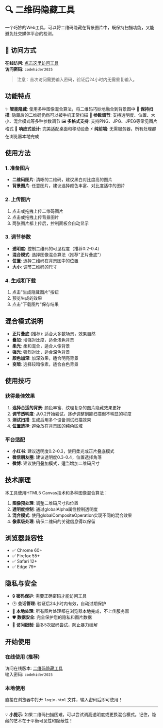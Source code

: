 # 🔍 二维码隐藏工具

一个巧妙的Web工具，可以将二维码隐藏在背景图片中，既保持扫描功能，又能避免社交媒体平台的检测。

## 🔐 访问方式

**在线访问**: [点击这里访问工具](https://mizukisheena.github.io/qr-code-hider/login.html)  
**访问密码**: `codehider2025`

> 注意：首次访问需要输入密码，验证后24小时内无需重复输入。

## 功能特点

✨ **智能隐藏**: 使用多种图像混合算法，将二维码巧妙地融合到背景图中
📱 **保持扫描**: 隐藏后的二维码仍然可以被手机正常扫描
🎨 **参数调节**: 支持透明度、位置、大小、混合模式等多种参数调节
🖼️ **多格式支持**: 支持PNG、JPG、JPEG等常见图片格式
📱 **响应式设计**: 完美适配桌面和移动设备
⚡ **纯前端**: 无需服务器，所有处理都在浏览器本地完成

## 使用方法

### 1. 准备图片
- **二维码图片**: 清晰的二维码，建议黑白对比度高的图片
- **背景图片**: 任意图片，建议选择颜色丰富、对比度适中的图片

### 2. 上传图片
1. 点击或拖拽上传二维码图片
2. 点击或拖拽上传背景图片
3. 两张图片都上传后，控制面板会自动显示

### 3. 调节参数
- **透明度**: 控制二维码的可见程度（推荐0.2-0.4）
- **混合模式**: 选择图像混合算法（推荐"正片叠底"）
- **位置**: 选择二维码在背景图中的位置
- **大小**: 调节二维码的尺寸

### 4. 生成和下载
1. 点击"生成隐藏图片"按钮
2. 预览生成的效果
3. 点击"下载图片"保存结果

## 混合模式说明

- **正片叠底** (推荐): 适合大多数场景，效果自然
- **叠加**: 增强对比度，适合浅色背景
- **柔光**: 柔和混合，适合人像背景
- **强光**: 强烈对比，适合深色背景
- **颜色加深**: 加深效果，适合明亮背景
- **变暗**: 选择较暗像素，适合白色背景

## 使用技巧

### 获得最佳效果
1. **选择合适的背景**: 颜色丰富、纹理复杂的图片隐藏效果更好
2. **调节透明度**: 从0.2开始尝试，逐步调整到能扫描但不明显的程度
3. **测试扫描**: 生成后用多个设备测试扫描效果
4. **位置选择**: 避免放在背景图的纯色区域

### 平台适配
- **小红书**: 建议透明度0.2-0.3，使用柔光或正片叠底模式
- **微信朋友圈**: 建议透明度0.3-0.4，位置选择角落
- **微博**: 建议使用叠加模式，适当增加二维码尺寸

## 技术原理

本工具使用HTML5 Canvas技术和多种图像混合算法：

1. **图像预处理**: 调整二维码尺寸和位置
2. **透明度控制**: 通过globalAlpha属性控制透明度
3. **混合模式**: 使用globalCompositeOperation实现不同的混合效果
4. **像素级处理**: 确保二维码的关键信息得以保留

## 浏览器兼容性

- ✅ Chrome 60+
- ✅ Firefox 55+
- ✅ Safari 12+
- ✅ Edge 79+

## 隐私与安全

- 🔒 **密码保护**: 需要正确密码才能访问工具
- 🕒 **会话管理**: 验证后24小时内有效，自动过期保护
- 🚫 **本地处理**: 所有图片处理都在浏览器本地完成，不上传服务器
- 🛡️ **数据安全**: 完全保护您的隐私和图片数据
- 🔐 **访问限制**: 最多5次密码尝试，防止暴力破解

## 开始使用

### 在线使用 (推荐)
访问在线版本: [二维码隐藏工具](https://mizukisheena.github.io/qr-code-hider/login.html)  
输入密码: `codehider2025`

### 本地使用
直接在浏览器中打开 `login.html` 文件，输入密码后即可使用！

---

💡 **小提示**: 如果二维码扫描困难，可以尝试调高透明度或更换混合模式。记住，隐藏的艺术在于平衡可见性和隐蔽性！
